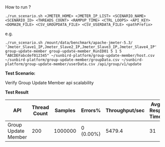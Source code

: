 How to run ?
```
./run_scenario.sh <JMETER_HOME> <JMETER_IP_LIST> <SCENARIO_NAME> <SCENARIO_ID> <THREADS_COUNT> <RAMPUP_TIME> <CTRL_LOOPS> <API_KEY> <DOMAIN_FILE> <CSV_GROUPDATA_FILE> <CSV_USERDATA_FILE> <pathPrefix>
```
e.g.
```
./run_scenario.sh /mount/data/benchmark/apache-jmeter-5.3/ 'Jmeter_Slave1_IP,Jmeter_Slave2_IP,Jmeter_Slave3_IP,Jmeter_Slave4_IP' group-update-member group-update-member_RunID01 5 1 5 "ABCDEFabcdef012345" ~/sunbird-platform/group-update-member/host.csv ~/sunbird-platform/group-update-member/groupData.csv ~/sunbird-platform/group-update-member/userData.csv /api/group/v1/update
```

**Test Scenario:**

Verify Group Update Member api scalability

**Test Result**

|API                |Thread Count|Samples |Errors%  |Throughput/sec|Avg Resp Time |95th pct |99th pct|
|-------------------|------------|--------|---------| -------------|--------------|---------|--------|
|Group Update Member|200         |1000000 |0 (0.00%)| 5479.4       | 31           |  37     |52.99   |
